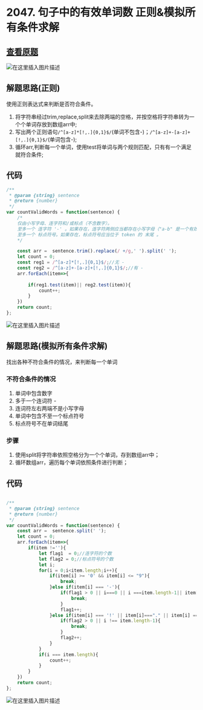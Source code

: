 # 2047. 句子中的有效单词数  正则&模拟所有条件求解

## [查看原题](https://leetcode-cn.com/problems/number-of-valid-words-in-a-sentence/)
![在这里插入图片描述](https://img-blog.csdnimg.cn/a3689751ef404a5fa9e4f77ce0239add.png?x-oss-process=image/watermark,type_d3F5LXplbmhlaQ,shadow_50,text_Q1NETiBA562xLi4=,size_20,color_FFFFFF,t_70,g_se,x_16)

## 解题思路(正则)

使用正则表达式来判断是否符合条件。
1. 将字符串经过trim,replace,split来去除两端的空格，并按空格将字符串转为一个个单词存放到数组arr中;
2. 写出两个正则语句```/^[a-z]*[!,.]{0,1}$/```(单词不包含-)；```/^[a-z]+-[a-z]+[!,.]{0,1}$/```(单词包含-);
3. 循环arr,判断每一个单词，使用test将单词与两个规则匹配，只有有一个满足就符合条件;

## 代码

```javascript
/**
 * @param {string} sentence
 * @return {number}
 */
var countValidWords = function(sentence) {
	/*
	仅由小写字母、连字符和/或标点（不含数字）。
	至多一个 连字符 '-' 。如果存在，连字符两侧应当都存在小写字母（"a-b" 是一个有效单词，但 "-ab" 和 "ab-" 不是有效单词）。
	至多一个 标点符号。如果存在，标点符号应当位于 token 的 末尾 。
	*/

	const arr =  sentence.trim().replace(/ +/g,' ').split(' ');
	let count = 0;
	const reg1 = /^[a-z]*[!,.]{0,1}$/;//无 - 
	const reg2 = /^[a-z]+-[a-z]+[!,.]{0,1}$/;//有 -
	arr.forEach(item=>{
		
		if(reg1.test(item)|| reg2.test(item)){
			count++;
		}
	})
	return count;
};
```

![在这里插入图片描述](https://img-blog.csdnimg.cn/4ad97e7c8d0743cc871d9e5e9d759e75.png?x-oss-process=image/watermark,type_d3F5LXplbmhlaQ,shadow_50,text_Q1NETiBA562xLi4=,size_20,color_FFFFFF,t_70,g_se,x_16)


## 解题思路(模拟所有条件求解)

找出各种不符合条件的情况，来判断每一个单词

### 不符合条件的情况

1. 单词中包含数字
2. 多于一个连词符 -
3. 连词符左右两端不是小写字母
4. 单词中包含不至一个标点符号
5. 标点符号不在单词结尾


### 步骤

1. 使用split将字符串依照空格分为一个个单词，存到数组arr中；
2. 循环数组arr，遍历每个单词依照条件进行判断；

## 代码

```javascript

/**
 * @param {string} sentence
 * @return {number}
 */
var countValidWords = function(sentence) {
	const arr =  sentence.split(' ');
	let count = 0;
	arr.forEach(item=>{
		if(item !=''){
			let flag1  = 0;//连字符的个数
			let flag2 = 0;//标点符号的个数
			let i;
			for(i = 0;i<item.length;i++){
				if(item[i] >= '0' && item[i] <= "9"){
					break;
				}else if(item[i] === '-'){
					if(flag1 > 0 || i===0 || i ===item.length-1|| item[i-1] < 'a' || item[i-1]>'z' || item[i+1] <'a'||item[i+1] >'z'){
						break;
					}
					flag1++;
				}else if(item[i] === '!' || item[i]==="." || item[i] ===','){
					if(flag2 > 0 || i !== item.length-1){
						break;
					}
					flag2++;
				}
			}
			if(i === item.length){
				count++;
			}
		}
	})
	return count;
};
```

![在这里插入图片描述](https://img-blog.csdnimg.cn/b8c114a45ba74de4805d0c2e735a53d4.png?x-oss-process=image/watermark,type_d3F5LXplbmhlaQ,shadow_50,text_Q1NETiBA562xLi4=,size_20,color_FFFFFF,t_70,g_se,x_16)
